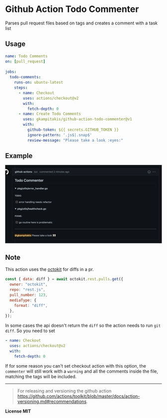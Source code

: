 # Github Action Todo Commenter

Parses pull request files based on tags and creates a comment with a task list

## Usage

```yaml
name: Todo Comments
on: [pull_request]

jobs:
  todo-comments:
    runs-on: ubuntu-latest
    steps:
      - name: Checkout
        uses: actions/checkout@v2
        with:
          fetch-depth: 0
      - name: Create Todo Comments
        uses: gkampitakis/github-action-todo-commenter@v1
        with:
          github-token: ${{ secrets.GITHUB_TOKEN }}
          ignore-pattern: '.js$|.snap$'
          review-message: "Please take a look :eyes:"
```

## Example

![Example](./docs/example.png)

## Note

This action uses the [octokit](https://octokit.github.io/rest.js/v18#pulls) for
diffs in a pr. 

```js
const { data: diff } = await octokit.rest.pulls.get({
  owner: "octokit",
  repo: "rest.js",
  pull_number: 123,
  mediaType: {
    format: "diff",
  },
});
```

In some cases the api doesn't return the `diff` so the action needs to run
`git diff`. So you need to set

```yaml
- name: Checkout
  uses: actions/checkout@v2
  with:
    fetch-depth: 0
```

If for some reason you can't set checkout action with this option, the 
`commenter` will still work with a `warning` and all the comments inside the file, 
matching the tags will be included.

---

> For releasing and versioning the github action 
https://github.com/actions/toolkit/blob/master/docs/action-versioning.md#recommendations.

**License MIT**

